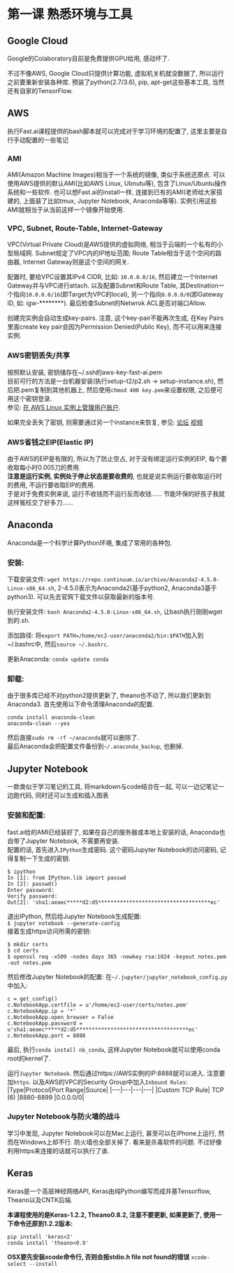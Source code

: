 # 第一课 熟悉环境与工具

## Google Cloud
Google的Colaboratory目前是免费提供GPU给用, 感动坏了.

不过不像AWS, Google Cloud只提供计算功能, 虚拟机关机就没数据了, 所以运行之前要重新安装各种库.
预装了python(2.7/3.6), pip, apt-get这些基本工具, 当然还有自家的TensorFlow.






## AWS

执行Fast.ai课程提供的bash脚本就可以完成对于学习环境的配置了, 这里主要是自行手动配置的一些笔记

### AMI
AMI(Amazon Machine Images)相当于一个系统的镜像, 类似于系统还原点. 可以使用AWS提供的默认AMI(比如AWS Linux, Ubnutu等), 包含了Linux/Ubuntu操作系统和一些软件. 也可以想Fast.ai的install一样, 连接到已有的AMI(老师给大家搭建的, 上面装了比如tmux, Jupyter Notebook, Anaconda等等). 实例引用这些AMI就相当于从当前这样一个镜像开始使用.

### VPC,  Subnet, Route-Table, Internet-Gateway
VPC(Virtual Private Cloud)是AWS提供的虚拟网络, 相当于云端的一个私有的小型局域网. Subnet规定了VPC内的IP地址范围; Route Table相当于这个空间的路由器, Internet Gateway则是这个空间的网关.  

配置时, 要给VPC设置其IPv4 CIDR, 比如: `10.0.0.0/16`, 然后建立一个Internet Gateway并与VPC进行attach. 以及配置Subnet和Route Table, 其Destination一个指向`10.0.0.0/16`(即Target为VPC的local), 另一个指向`0.0.0.0/0`(即Gateway ID, 如: igw-********). 最后检查Subnet的Netwrok ACL是否对端口Allow.

创建完实例会自动生成key-pairs. 注意, 这个key-pair不能再次生成, 在Key Pairs里面create key pair会因为Permission Denied(Public Key), 而不可以用来连接实例. 

### AWS密钥丢失/共享
按照默认安装, 密钥储存在~/.ssh的aws-key-fast-ai.pem  
目前可行的方法是一台机器安装(执行setup-t2/p2.sh -> setup-instance.sh), 然后把.pem复制到其他机器上, 然后使用`chmod 400 key.pem`来设置权限, 之后便可用这个密钥登录.  
参见:
[在 AWS Linux 实例上管理用户账户](http://docs.aws.amazon.com/zh_cn/AWSEC2/latest/UserGuide/managing-users.html).  

如果完全丢失了密钥, 则需要通过另一个instance来恢复, 参见: 
[论坛](https://forums.aws.amazon.com/message.jspa?messageID=475034)
[视频](http://d2930476l2fsmh.cloudfront.net/LostKeypairRecoveryOfLinuxInstance.mp4)  

### AWS省钱之EIP(Elastic IP)

由于AWS的EIP是有限的, 所以为了防止空占, 对于没有绑定运行实例的EIP, 每个要收取每小时0.005刀的费用.  
**注意是运行实例, 实例处于停止状态是要收费的**, 也就是说实例运行要收取运行时的费用, 不运行要收取EIP的费用.  
于是对于免费实例来说, 运行不收钱而不运行反而收钱...... 节能环保的好孩子我就这样冤枉交了好多刀......



## Anaconda

Anaconda是一个科学计算Python环境, 集成了常用的各种包.

### 安装:
下载安装文件: `wget https://repo.continuum.io/archive/Anaconda2-4.5.0-Linux-x86_64.sh`, 2-4.5.0表示为Anaconda2(基于python2, Anaconda3基于python3). 可以先去官网下载文件以获取最新的版本号. 

执行安装文件: `bash Anaconda2-4.5.0-Linux-x86_64.sh`, 让bash执行刚刚wget到的.sh.  

添加路径: 将`export PATH=/home/ec2-user/anaconda2/bin:$PATH`加入到~/.bashrc中, 然后`source ~/.bashrc`.  

更新Anaconda: `conda update conda`  

### 卸载:
由于很多库已经不对python2提供更新了, theano也不动了, 所以我们更新到Anaconda3. 首先使用以下命令清理Anaconda的配置.
```
conda install anaconda-clean
anaconda-clean --yes
```
然后直接`sudo rm -rf ~/anaconda`就可以删除了.  
最后Anaconda会把配置文件备份到`~/.anaconda_backup`, 也删掉.


## Jupyter Notebook

一款类似于学习笔记的工具, 将markdown与code结合在一起, 可以一边记笔记一边跑代码, 同时还可以生成和插入图表

### 安装和配置:
fast.ai给的AMI已经装好了, 如果在自己的服务器或本地上安装的话, Anaconda也自带了Jupyter Notebook, 不需要再安装.  
配置的话, 首先进入`IPython`生成密码. 这个密码Jupyter Notebook的访问密码, 记得复制一下生成的密钥.  
```
$ ipython
In [1]: from IPython.lib import passwd                                                                    
In [2]: passwd()                                                                                          
Enter password:                                                                                           
Verify password:  
Out[2]: 'sha1:aeaec*****d2:d5************************************ec' 
```
退出IPython, 然后给Jupyter Notebook生成配置:  
`$ jupyter notebook --generate-config`  
接着生成https访问所需的密钥:  
```
$ mkdir certs                                                
$ cd certs                        
$ openssl req -x509 -nodes days 365 -newkey rsa:1024 -keyout notes.pem -out notes.pem 
```
然后修改Jupyter Notebook的配置: 在`~/.jupyter/jupyter_notebook_config.py`中加入:  
```
c = get_config()                                             
c.NotebookApp.certfile = u'/home/ec2-user/certs/notes.pem'
c.NotebookApp.ip = '*'                                       
c.NotebookApp.open_browser = False              
c.NotebookApp.password = u'sha1:aeaec*****d2:d5************************************ec'
c.NotebookApp.port = 8888                              
```

最后, 执行`conda install nb_conda`, 这样Jupyter Notebook就可以使用conda root的kernel了.

运行`Jupyter Notebook`. 然后通过https://AWS实例的IP:8888就可以进入. 注意要加`https`. 以及AWS的VPC的Security Group中加入`Inbound Rules`:  
|Type|Protocol|Port Range|Source|
|---|---|---|---|
|Custom TCP Rule| TCP (6)  |8880-8899 |0.0.0.0/0|

### Jupyter Notebook与防火墙的战斗
学习中发现, Jupyter Notebook可以在Mac上运行, 甚至可以在iPhone上运行, 然而在Windows上却不行. 防火墙也全部关掉了. 看来是杀毒软件的问题. 不过好像利用https来连接的话就可以执行了诶.



## Keras
Keras是一个高层神经网络API, Keras由纯Python编写而成并基Tensorflow, Theano以及CNTK后端.  

**本课程使用的是Keras-1.2.2, Theano0.8.2, 注意不要更新, 如果更新了, 使用一下命令还原到1.2.2版本:**  
```
pip install 'keras<2'
conda install 'theano<0.9'
```

**OSX要先安装xcode命令行, 否则会报stdio.h file not found的错误**
```xcode-select --install```
